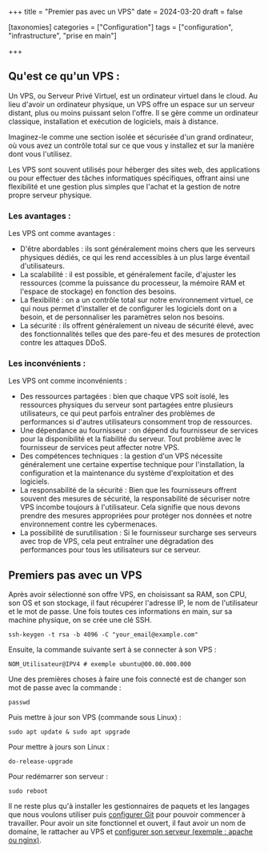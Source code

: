 +++
title = "Premier pas avec un VPS"
date = 2024-03-20
draft = false

[taxonomies]
categories = ["Configuration"]
tags = ["configuration", "infrastructure", "prise en main"]

+++

## Qu'est ce qu'un VPS :

Un VPS, ou Serveur Privé Virtuel, est un ordinateur virtuel dans le cloud. Au lieu d'avoir un ordinateur physique, un VPS offre un espace sur un serveur distant, plus ou moins puissant selon l'offre. Il se gère comme un ordinateur classique, installation et exécution de logiciels, mais à distance.

Imaginez-le comme une section isolée et sécurisée d'un grand ordinateur, où vous avez un contrôle total sur ce que vous y installez et sur la manière dont vous l'utilisez.

Les VPS sont souvent utilisés pour héberger des sites web, des applications ou pour effectuer des tâches informatiques spécifiques, offrant ainsi une flexibilité et une gestion plus simples que l'achat et la gestion de notre propre serveur physique.


### Les avantages :

Les VPS ont comme avantages :

* D'être abordables : ils sont généralement moins chers que les serveurs physiques dédiés, ce qui les rend accessibles à un plus large éventail d'utilisateurs.
* La scalabilité : il est possible, et généralement facile, d'ajuster les ressources (comme la puissance du processeur, la mémoire RAM et l'espace de stockage) en fonction des besoins.
* La flexibilité : on a un contrôle total sur notre environnement virtuel, ce qui nous permet d'installer et de configurer les logiciels dont on a besoin, et de personnaliser les paramètres selon nos besoins.
* La sécurité : ils offrent généralement un niveau de sécurité élevé, avec des fonctionnalités telles que des pare-feu et des mesures de protection contre les attaques DDoS.


### Les inconvénients :


Les VPS ont comme inconvénients :

* Des ressources partagées : bien que chaque VPS soit isolé, les ressources physiques du serveur sont partagées entre plusieurs utilisateurs, ce qui peut parfois entraîner des problèmes de performances si d'autres utilisateurs consomment trop de ressources.
* Une dépendance au fournisseur : on dépend du fournisseur de services pour la disponibilité et la fiabilité du serveur. Tout problème avec le fournisseur de services peut affecter notre VPS.
* Des compétences techniques : la gestion d'un VPS nécessite généralement une certaine expertise technique pour l'installation, la configuration et la maintenance du système d'exploitation et des logiciels.
* La responsabilité de la sécurité : Bien que les fournisseurs offrent souvent des mesures de sécurité, la responsabilité de sécuriser notre VPS incombe toujours à l'utilisateur. Cela signifie que nous devons prendre des mesures appropriées pour protéger nos données et notre environnement contre les cybermenaces.
* La possibilité de surutilisation : Si le fournisseur surcharge ses serveurs avec trop de VPS, cela peut entraîner une dégradation des performances pour tous les utilisateurs sur ce serveur.


## Premiers pas avec un VPS

Après avoir sélectionné son offre VPS, en choisissant sa RAM, son CPU, son OS et son stockage, il faut récupérer l'adresse IP, le nom de l'utilisateur et le mot de passe. Une fois toutes ces informations en main, sur sa machine physique, on se crée une clé SSH.

 ``` 
 ssh-keygen -t rsa -b 4096 -C "your_email@example.com" 
 ```

Ensuite, la commande suivante sert à se connecter à son VPS :

 ``` 
 NOM_Utilisateur@IPV4 # exemple ubuntu@00.00.000.000 
 ```

Une des premières choses à faire une fois connecté est de changer son mot de passe avec la commande :

 ``` 
 passwd 
 ```

Puis mettre à jour son VPS (commande sous Linux) :

``` 
sudo apt update & sudo apt upgrade 
```

Pour mettre à jours son Linux :
```
do-release-upgrade
```

Pour redémarrer son serveur :

``` 
sudo reboot 
```

Il ne reste plus qu'à installer les gestionnaires de paquets et les langages que nous voulons utiliser puis [configurer Git](/notes/git) pour pouvoir commencer à travailler. Pour avoir un site fonctionnel et ouvert, il faut avoir un nom de domaine, le rattacher au VPS et [configurer son serveur (exemple : apache ou nginx)](/notes/configuration-server).
